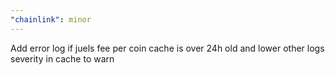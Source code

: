 ```yaml
---
"chainlink": minor
---
```


Add error log if juels fee per coin cache is over 24h old and lower other logs severity in cache to warn
